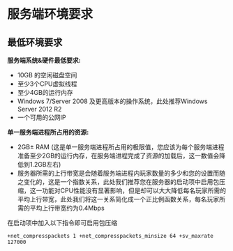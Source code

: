 

# 服务端环境要求

## 最低环境要求

**服务端系统&硬件最低要求:**

* 10GB 的空闲磁盘空间
* 至少3个CPU虚拟线程
* 至少4GB的运行内存
* Windows 7/Server 2008 及更高版本的操作系统，此处推荐Windows Server 2012 R2
* 一个可用的公网IP


**单一服务端进程所占用的资源:**

* 2GB± RAM (这是单一服务端进程所占用的极限值，您应该为每个服务端进程准备至少2GB的运行内存，在服务端进程完成了资源的加载后，这一数值会降低到1.2GB左右)
* 服务器所需的上行带宽是会随着服务端进程内玩家数量的多少和您的设置而随之变化的，这是一个指数关系，此处我们推荐您在服务器的启动项中启用包压缩，这一功能对CPU性能没有显著影响，但是却可以大大降低每名玩家所需的平均上行带宽，此处我们将这一关系简化成一个正比例函数关系，每名玩家所需的平均上行带宽约为0.4Mbps


在启动项中加入以下指令即可启用包压缩
```
+net_compresspackets 1 +net_compresspackets_minsize 64 +sv_maxrate 127000                                                               
```
